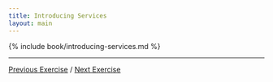 ```yaml
---
title: Introducing Services
layout: main
---
```


{% include book/introducing-services.md %}

---

[Previous Exercise](ex7.html) / [Next Exercise](ex9.html)